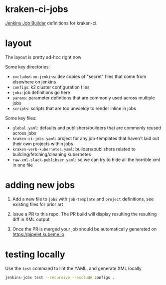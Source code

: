# kraken-ci-jobs

[Jenkins Job Builder](http://docs.openstack.org/infra/jenkins-job-builder/) definitions for kraken-ci.

# layout

The layout is pretty ad-hoc right now

Some key directories:

- `excluded-on-jenkins`: dev copies of "secret" files that come from elsewhere on jenkins
- `configs`: k2 cluster configuration files
- `jobs`: job definitions go here
- `params`: parameter defintions that are commonly used across multiple jobs
- `scripts`: scripts that are too unwieldy to render inline in jobs

Some key files:

- `global.yaml`: defaults and publishers/builders that are commonly reused across jobs
- `kraken-ci-jobs.yaml`: project for any job-templates that haven't laid out their own projects within jobs
- `kraken-verb-kubernetes.yaml`: builders/publishers related to building/fetching/cleaning kubernetes
- `raw-xml-slack-publihser.yaml`: so we can try to hide all the horrible xml in one file
    
# adding new jobs

1) Add a new file to `jobs` with `job-template` and `project` definitions, see existing files for prior art

2) Issue a PR to this repo.  The PR build will display resulting the resulting diff in XML output.

3) Once the PR is merged your job should be automatically generated on https://pipelet.kubeme.io

# testing locally

Use the `test` command to lint the YAML, and generate XML locally

```sh
jenkins-jobs test --recursive --exclude configs .
```
